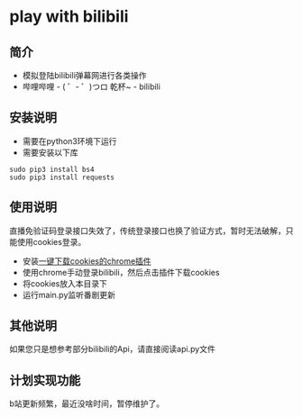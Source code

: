 # play with bilibili
## 简介
* 模拟登陆bilibili弹幕网进行各类操作
* 哔哩哔哩 - ( ゜- ゜)つロ 乾杯~ - bilibili

## 安装说明
* 需要在python3环境下运行
* 需要安装以下库

```shell
sudo pip3 install bs4
sudo pip3 install requests
```

## 使用说明
直播免验证码登录接口失效了，传统登录接口也换了验证方式，暂时无法破解，只能使用cookies登录。  
* 安装[一键下载cookies的chrome插件](https://github.com/ookcode/CookiesDownloader)
* 使用chrome手动登录bilibili，然后点击插件下载cookies
* 将cookies放入本目录下
* 运行main.py监听番剧更新

## 其他说明
如果您只是想参考部分bilibili的Api，请直接阅读api.py文件

## 计划实现功能
b站更新频繁，最近没啥时间，暂停维护了。